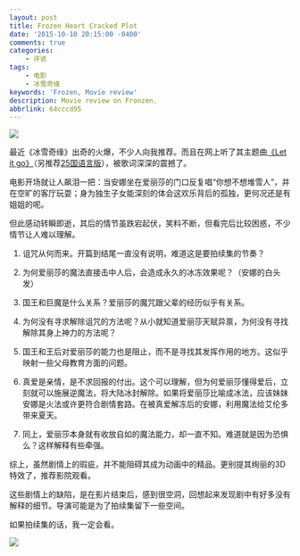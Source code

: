 ```yaml
---
layout: post
title: Frozen Heart Cracked Plot
date: '2015-10-10 20:15:00 -0400'
comments: true
categories:
	- 评说
tags:
	- 电影
	- 冰雪奇缘
keywords: 'Frozen, Movie review'
description: Movie review on Fronzen.
abbrlink: 64cccd95
---
```

![](http://images6.fanpop.com/image/photos/36000000/Frozen-image-frozen-36065977-2560-1600.jpg)

最近《冰雪奇缘》出奇的火爆，不少人向我推荐。而且在网上听了其主题曲[《Let it go》](http://v.youku.com/v_show/id_XNjQ1MTIwMzc2.html?s=105941)（另推荐[25国语言版](http://www.bilibili.tv/video/av922328/)），被歌词深深的震撼了。

电影开场就让人飙泪一把：当安娜坐在爱丽莎的门口反复唱“你想不想堆雪人”，并在空旷的客厅玩耍；身为独生子女能深刻的体会这欢乐背后的孤独，更何况还是有姐姐的呢。

<!-- more -->

但此感动转瞬即逝，其后的情节虽跌宕起伏，笑料不断，但看完后比较困惑，不少情节让人难以理解。

1. 诅咒从何而来。开篇到结尾一直没有说明，难道这是要拍续集的节奏？

2. 为何爱丽莎的魔法直接击中人后，会造成永久的冰冻效果呢？（安娜的白头发）

3. 国王和巨魔是什么关系？爱丽莎的魔咒跟父辈的经历似乎有关系。

4. 为何没有寻求解除诅咒的方法呢？从小就知道爱丽莎天赋异禀，为何没有寻找解除其身上神力的方法呢？

5. 国王和王后对爱丽莎的能力也是阻止，而不是寻找其发挥作用的地方。这似乎映射一些父母教育方面的问题。

6. 真爱是亲情，是不求回报的付出。这个可以理解，但为何爱丽莎懂得爱后，立刻就可以施展逆魔法，将大陆冰封解除。如果将爱丽莎比喻成冰法，应该妹妹安娜是火法或许更符合剧情套路。在被真爱解冻后的安娜，利用魔法给艾伦多带来夏天。

7. 同上，爱丽莎本身就有收放自如的魔法能力，却一直不知。难道就是因为恐惧么？这样解释有些牵强。

综上，虽然剧情上的瑕疵，并不能阻碍其成为动画中的精品。更别提其绚丽的3D特效了，推荐影院观看。

这些剧情上的缺陷，是在影片结束后，感到很空洞，回想起来发现剧中有好多没有解释的细节。导演可能是为了拍续集留下一些空间。

如果拍续集的话，我一定会看。

![](http://th05.deviantart.net/fs71/PRE/f/2013/355/d/6/disney_frozen_by_naschi-d6yrqdf.jpg)
